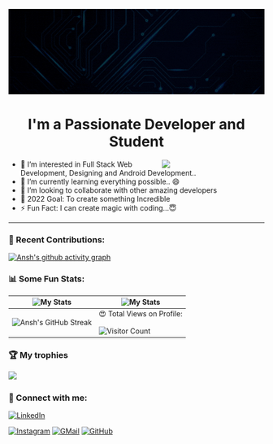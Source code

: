 ![Header](./github-header-image.gif)

<h1 align="center">I'm a Passionate Developer and Student</h1> 
<img src="https://media.giphy.com/media/RbDKaczqWovIugyJmW/giphy.gif" width="40%" align="right">

- 👀 I’m interested in Full Stack Web Development, Designing and Android Development..
- 🌱 I’m currently learning everything possible.. 😄
- 💞️ I’m looking to collaborate with other amazing developers
- 🥅 2022 Goal: To create something Incredible
- ⚡ Fun Fact: I can create magic with coding...😇




---

### 🧾 Recent Contributions:
[![Ansh's github activity graph](https://activity-graph.herokuapp.com/graph?username=aron-ansh&theme=react-dark)](https://github.com/aron-ansh/)

### 📊 Some Fun Stats:
| ![My Stats](https://github-readme-stats.vercel.app/api?username=aron-ansh&theme=midnight-purple) | ![My Stats](https://github-readme-stats.vercel.app/api/top-langs/?username=aron-ansh&theme=midnight-purple) |
| --- | --- |
| ![Ansh's GitHub Streak](https://github-readme-streak-stats.herokuapp.com/?user=aron-ansh&theme=vision-friendly-dark) | 😍 Total Views on Profile:<br><br> ![Visitor Count](https://profile-counter.glitch.me/aron-ansh/count.svg) |


### 🏆 My trophies

<img height="180" src="https://github-profile-trophy.vercel.app/?username=aron-ansh&column=8&theme=algolia&no-frame=true"/>


<!---### 🎬 Watch animated commit:
![](./profile-3d-contrib/profile-gitblock.svg)-->


### 🤝 Connect with me:

[![LinkedIn](https://img.shields.io/badge/LinkedIn-0077B5?style=for-the-badge&logo=linkedin&logoColor=white)](https://www.linkedin.com/in/ansh-kumar-0a00ab1b7)
<!---[![Twitter](https://img.shields.io/badge/Twitter-1DA1F2?style=for-the-badge&logo=twitter&logoColor=white)](https://twitter.com/xxxxx)-->
<!--[![Discord](https://img.shields.io/badge/Discord-7289DA?style=for-the-badge&logo=discord&logoColor=white)](https://discordapp.com/users/xxxxxxx)-->
<!--[![Telegram](https://img.shields.io/badge/Telegram-2CA5E0?style=for-the-badge&logo=telegram&logoColor=white)](https://t.me/xxxxxx)-->
[![Instagram](https://img.shields.io/badge/Instagram-E4405F?style=for-the-badge&logo=instagram&logoColor=white)](https://www.instagram.com/aron_ansh/)
[![GMail](https://img.shields.io/badge/Gmail-D14836?style=for-the-badge&logo=gmail&logoColor=white)](mailto:anshkr314@gmail.com)
[![GitHub](https://img.shields.io/badge/GitHub-100000?style=for-the-badge&logo=github&logoColor=white)](https://github.com/aron-ansh)
